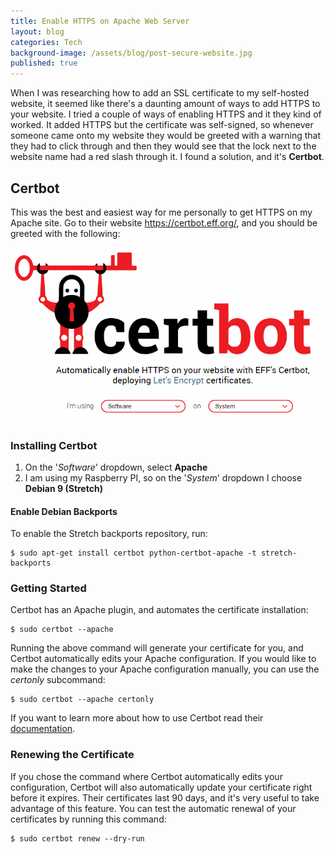 ```yaml
---
title: Enable HTTPS on Apache Web Server
layout: blog
categories: Tech
background-image: /assets/blog/post-secure-website.jpg
published: true
--- 
```


When I was researching how to add an SSL certificate to my self-hosted website, it seemed like there's a daunting amount of ways to add HTTPS to your website. I tried a couple of ways of enabling HTTPS and it they kind of worked. It added HTTPS but the certificate was self-signed, so whenever someone came onto my website they would be greeted with a warning that they had to click through and then they would see that the lock next to the website name had a red slash through it. I found a solution, and it's **Certbot**.

## Certbot

This was the best and easiest way for me personally to get HTTPS on my Apache site. Go to their website <https://certbot.eff.org/>, and you should be greeted with the following:

![certbot-homepage](/assets/blog/certbot.png)

### Installing Certbot

1. On the '*Software*' dropdown, select **Apache**
2. I am using my Raspberry PI, so on the '*System*' dropdown I choose **Debian 9 (Stretch)**

#### Enable Debian Backports

To enable the Stretch backports repository, run:

```
$ sudo apt-get install certbot python-certbot-apache -t stretch-backports
```

### Getting Started

Certbot has an Apache plugin, and automates the certificate installation:

```
$ sudo certbot --apache
```

Running the above command will generate your certificate for you, and Certbot automatically edits your Apache configuration. If you would like to make the changes to your Apache configuration manually, you can use the *certonly* subcommand:

```
$ sudo certbot --apache certonly
```

If you want to learn more about how to use Certbot read their [documentation](https://certbot.eff.org/docs/).

### Renewing the Certificate

If you chose the command where Certbot automatically edits your configuration, Certbot will also automatically update your certificate right before it expires. Their certificates last 90 days, and it's very useful to take advantage of this feature. You can test the automatic renewal of your certificates by running this command:

```
$ sudo certbot renew --dry-run
```
